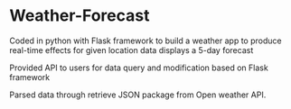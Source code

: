 # Weather-Forecast


Coded in python with Flask framework to build a weather app to produce real-time effects for given location data displays a 5-day forecast

Provided API to users for data query and modification based on Flask framework

Parsed data through retrieve JSON package from Open weather API.
